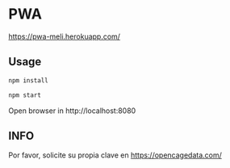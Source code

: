 # PWA
https://pwa-meli.herokuapp.com/

## Usage
```bash
npm install

npm start
```

Open browser in http://localhost:8080

## INFO
Por favor, solicite su propia clave en https://opencagedata.com/